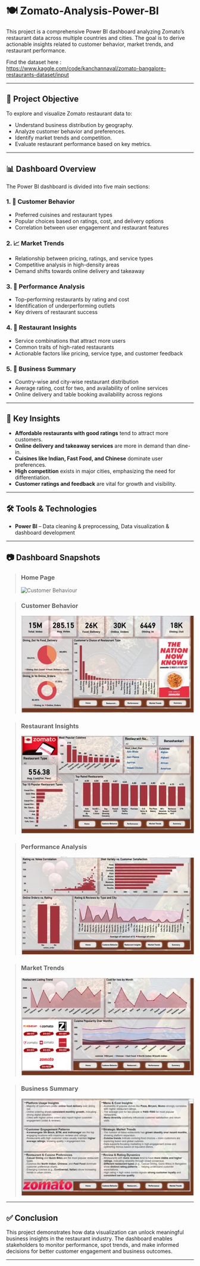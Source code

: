 # 🍽️ Zomato-Analysis-Power-BI

This project is a comprehensive Power BI dashboard analyzing Zomato’s restaurant data across multiple countries and cities. The goal is to derive actionable insights related to customer behavior, market trends, and restaurant performance.

Find the dataset here :  https://www.kaggle.com/code/kanchannaval/zomato-bangalore-restaurants-dataset/input

---

## 📌 Project Objective

To explore and visualize Zomato restaurant data to:

- Understand business distribution by geography.
- Analyze customer behavior and preferences.
- Identify market trends and competition.
- Evaluate restaurant performance based on key metrics.

---

## 📊 Dashboard Overview

The Power BI dashboard is divided into five main sections:

### 1. 👥 **Customer Behavior**
- Preferred cuisines and restaurant types
- Popular choices based on ratings, cost, and delivery options
- Correlation between user engagement and restaurant features

### 2. 📈 **Market Trends**
- Relationship between pricing, ratings, and service types
- Competitive analysis in high-density areas
- Demand shifts towards online delivery and takeaway

### 3. 📌 **Performance Analysis**
- Top-performing restaurants by rating and cost
- Identification of underperforming outlets
- Key drivers of restaurant success

### 4. 🍴 **Restaurant Insights**
- Service combinations that attract more users
- Common traits of high-rated restaurants
- Actionable factors like pricing, service type, and customer feedback

### 5. 🧾 **Business Summary**
- Country-wise and city-wise restaurant distribution
- Average rating, cost for two, and availability of online services
- Online delivery and table booking availability across regions

---

## 🧠 Key Insights

- **Affordable restaurants with good ratings** tend to attract more customers.
- **Online delivery and takeaway services** are more in demand than dine-in.
- **Cuisines like Indian, Fast Food, and Chinese** dominate user preferences.
- **High competition** exists in major cities, emphasizing the need for differentiation.
- **Customer ratings and feedback** are vital for growth and visibility.

---

## 🛠️ Tools & Technologies

- **Power BI** – Data cleaning & preprocessing, Data visualization & dashboard development

---

## 📷 Dashboard Snapshots

> ### Home Page
> ![Customer Behaviour](https://github.com/AnkitSharma80/Zomato-Analysis-Power-BI/blob/main/Zomato-Analysis/Snapshots/Home%20Page.gif)

> ### Customer Behavior  
> ![Customer Behaviour](https://github.com/AnkitSharma80/Zomato-Analysis-Power-BI/blob/main/Zomato-Analysis/Snapshots/Customer%20Behaviour.png)

> ### Restaurant Insights  
> ![Restaurant Insights](https://github.com/AnkitSharma80/Zomato-Analysis-Power-BI/blob/main/Zomato-Analysis/Snapshots/Restaurant%20insights.png)

> ### Performance Analysis  
> ![Performance Analysis](https://github.com/AnkitSharma80/Zomato-Analysis-Power-BI/blob/main/Zomato-Analysis/Snapshots/Performance%20analysis.png)

> ### Market Trends  
> ![Market Trends](https://github.com/AnkitSharma80/Zomato-Analysis-Power-BI/blob/main/Zomato-Analysis/Snapshots/Market%20Trends.png)

> ### Business Summary  
> ![Business Summary](https://github.com/AnkitSharma80/Zomato-Analysis-Power-BI/blob/main/Zomato-Analysis/Snapshots/Business%20Summary.png)

---

## ✅ Conclusion

This project demonstrates how data visualization can unlock meaningful business insights in the restaurant industry. The dashboard enables stakeholders to monitor performance, spot trends, and make informed decisions for better customer engagement and business outcomes.

---


